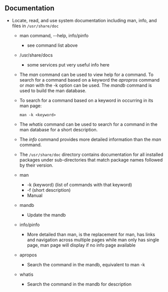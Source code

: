 ## Documentation

* Locate, read, and use system documentation including man, info, and files in `/usr/share/doc`
    * man command, <command> --help, info/pinfo
        * see command list above
    * /usr/share/docs
        * some services put very useful info here

    * The *man* command can be used to view help for a command. To search for a command based on a keyword the *apropros* command or *man* with the -k option can be used. The *mandb* command is used to build the man database.

    * To search for a command based on a keyword in occurring in its man page:
        ```shell
        man -k <keyword>
        ```

    * The *whatis* command can be used to search for a command in the man database for a short description.

    * The *info* command provides more detailed information than the *man* command. 

    * The `/usr/share/doc` directory contains documentation for all installed packages under sub-directories that match package names followed by their version.

    * man
        * -k (keyword) (list of commands with that keyword)
        * -f (short description)
        * Manual

    * mandb
        * Update the mandb
    
    * info/pinfo
        * More detailed than man, is the replacement for man, has links and navigation across multiple pages while man only has single page, man page will display if no info page available

    * apropos
        * Search the command in the mandb, equivalent to man -k

    * whatis
        * Search the command in the mandb for description